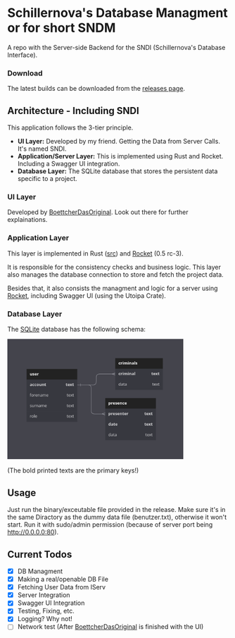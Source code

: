 # Schillernova's Database Managment or for short SNDM

A repo with the Server-side Backend for the SNDI (Schillernova's Database Interface).

### Download

The latest builds can be downloaded from the [releases page](https://github.com/nwrenger/sndm/releases).

## Architecture - Including SNDI

This application follows the 3-tier principle.
* **UI Layer:** Developed by my friend. Getting the Data from Server Calls. It's named SNDI.
* **Application/Server Layer:** This is implemented using Rust and Rocket. Including a Swagger UI integration.
* **Database Layer:** The SQLite database that stores the persistent data specific to a project.

### UI Layer

Developed by [BoettcherDasOriginal](https://github.com/BoettcherDasOriginal). Look out there for further explainations.

### Application Layer

This layer is implemented in Rust ([src](src)) and [Rocket](https://rocket.rs) (0.5 rc-3).

It is responsible for the consistency checks and business logic.
This layer also manages the database connection to store and fetch the project data.

Besides that, it also consists the managment and logic for a server using [Rocket](https://rocket.rs), including Swagger UI (using the Utoipa Crate).

### Database Layer

The [SQLite](https://sqlite.org/index.html) database has the following schema:

<img src="images/sqlite_dia.png" alt="Database Schema" width=400 />

(The bold printed texts are the primary keys!)

## Usage

Just run the binary/exceutable file provided in the release. Make sure it's in the same Diractory as the dummy data file (benutzer.txt), otherwise it won't start. Run it with sudo/admin permission (because of server port being http://0.0.0.0:80).

## Current Todos

- [x] DB Managment
- [x] Making a real/openable DB File
- [x] Fetching User Data from IServ
- [x] Server Integration
- [x] Swagger UI Integration
- [x] Testing, Fixing, etc.
- [x] Logging? Why not!
- [ ] Network test (After [BoettcherDasOriginal](https://github.com/BoettcherDasOriginal) is finished with the UI)
